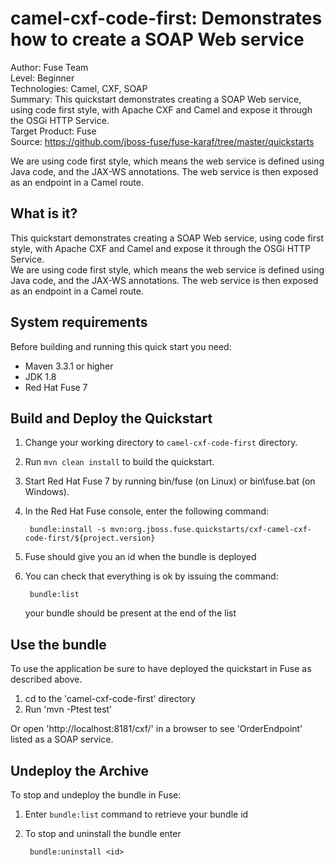 camel-cxf-code-first: Demonstrates how to create a SOAP Web service
======================================================
Author: Fuse Team  
Level: Beginner  
Technologies: Camel, CXF, SOAP  
Summary: This quickstart demonstrates creating a SOAP Web service, using code first style, with Apache CXF and Camel and expose it through the OSGi HTTP Service.  
Target Product: Fuse  
Source: <https://github.com/jboss-fuse/fuse-karaf/tree/master/quickstarts>  

We are using code first style, which means the web service is defined using Java code, and the JAX-WS annotations. The web service is then exposed as an endpoint in a Camel route.


What is it?
-----------

This quickstart demonstrates creating a SOAP Web service, using code first style, with Apache CXF and Camel and expose it through the OSGi HTTP Service.  
We are using code first style, which means the web service is defined using Java code, and the JAX-WS annotations. The web service is then exposed as an
endpoint in a Camel route.

System requirements
-------------------

Before building and running this quick start you need:

* Maven 3.3.1 or higher
* JDK 1.8
* Red Hat Fuse 7


Build and Deploy the Quickstart
-------------------------

1. Change your working directory to `camel-cxf-code-first` directory.
2. Run `mvn clean install` to build the quickstart.
3. Start Red Hat Fuse 7 by running bin/fuse (on Linux) or bin\fuse.bat (on Windows).
4. In the Red Hat Fuse console, enter the following command:

        bundle:install -s mvn:org.jboss.fuse.quickstarts/cxf-camel-cxf-code-first/${project.version}

5. Fuse should give you an id when the bundle is deployed

6. You can check that everything is ok by issuing  the command:

        bundle:list
   your bundle should be present at the end of the list


Use the bundle
---------------------

To use the application be sure to have deployed the quickstart in Fuse as described above. 

1. cd to the 'camel-cxf-code-first' directory
2. Run 'mvn -Ptest test'

Or open 'http://localhost:8181/cxf/' in a browser to see 'OrderEndpoint' listed as a SOAP service.

Undeploy the Archive
--------------------

To stop and undeploy the bundle in Fuse:

1. Enter `bundle:list` command to retrieve your bundle id
2. To stop and uninstall the bundle enter

        bundle:uninstall <id>
